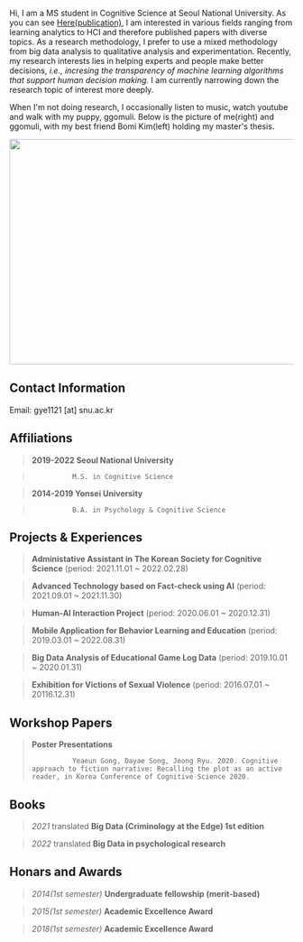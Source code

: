 Hi, I am a MS student in Cognitive Science at Seoul National University. As you can see [Here(publication)](https://scholar.google.com/citations?user=sIXOhAQAAAAJ&hl=ko/), I am interested in various fields ranging from learning analytics to HCI and therefore published papers with diverse topics. As a research methodology, I prefer to use a mixed methodology from big data analysis to qualitative analysis and experimentation. Recently, my research interests lies in helping experts and people make better decisions, *i.e., incresing the transparency of machine learning algorithms that support human decision making.* I am currently narrowing down the research topic of interest more deeply.

When I'm not doing research, I occasionally listen to music, watch youtube and walk with my puppy, ggomuli. Below is the picture of me(right) and ggomuli, with my best friend Bomi Kim(left) holding my master's thesis. 

<p align="center">
  <img src= "https://user-images.githubusercontent.com/97169006/148239162-13027886-b5d1-4099-8714-757631cb36d1.jpeg" width="550" height="400">
</p>

## Contact Information
Email: gye1121 [at] snu.ac.kr

## Affiliations 
> **2019-2022 Seoul National University**

>	            M.S. in Cognitive Science

> **2014-2019 Yonsei University**

>	            B.A. in Psychology & Cognitive Science
 

## Projects & Experiences 
> **Administative Assistant in The Korean Society for Cognitive Science**
>	            (period: 2021.11.01 ~ 2022.02.28)

> **Advanced Technology based on Fact-check using AI**
>	            (period: 2021.09.01 ~ 2021.11.30)

> **Human-AI Interaction Project**
>	            (period: 2020.06.01 ~ 2020.12.31)

> **Mobile Application for Behavior Learning and Education**
>	            (period: 2019.03.01 ~ 2022.08.31)

> **Big Data Analysis of Educational Game Log Data**
>	            (period: 2019.10.01 ~ 2020.01.31)

> **Exhibition for Victions of Sexual Violence**
>	            (period: 2016.07.01 ~ 20116.12.31)


## Workshop Papers
> **Poster Presentations**
> 
>	            Yeaeun Gong, Dayae Song, Jeong Ryu. 2020. Cognitive approach to fiction narrative: Recalling the plot as an active reader, in Korea Conference of Cognitive Science 2020.

## Books
> *2021* translated **Big Data (Criminology at the Edge) 1st edition** 

> *2022* translated **Big Data in psychological research** 

## Honars and Awards
> *2014(1st semester)* **Undergraduate fellowship (merit-based)** 

> *2015(1st semester)* **Academic Excellence Award** 

> *2018(1st semester)* **Academic Excellence Award** 



<!---
YeaeunGong/YeaeunGong is a ✨ special ✨ repository because its `README.md` (this file) appears on your GitHub profile.
You can click the Preview link to take a look at your changes.
--->
